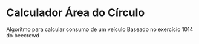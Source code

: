 # Calculador Área do Círculo

Algoritmo para calcular consumo de um veículo
Baseado no exercício 1014 do beecrowd
